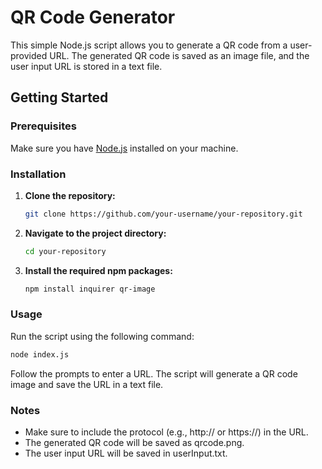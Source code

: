 # QR Code Generator

This simple Node.js script allows you to generate a QR code from a user-provided URL. The generated QR code is saved as an image file, and the user input URL is stored in a text file.

## Getting Started

### Prerequisites

Make sure you have [Node.js](https://nodejs.org/) installed on your machine.

### Installation

1. **Clone the repository:**

   ```bash
   git clone https://github.com/your-username/your-repository.git
   
2. **Navigate to the project directory:**

   ```bash
   cd your-repository

3. **Install the required npm packages:**

   ```bash
   npm install inquirer qr-image

### Usage
Run the script using the following command:

 ```bash
node index.js
```
Follow the prompts to enter a URL. The script will generate a QR code image and save the URL in a text file.

### Notes
- Make sure to include the protocol (e.g., http:// or https://) in the URL.
- The generated QR code will be saved as qrcode.png.
- The user input URL will be saved in userInput.txt.

